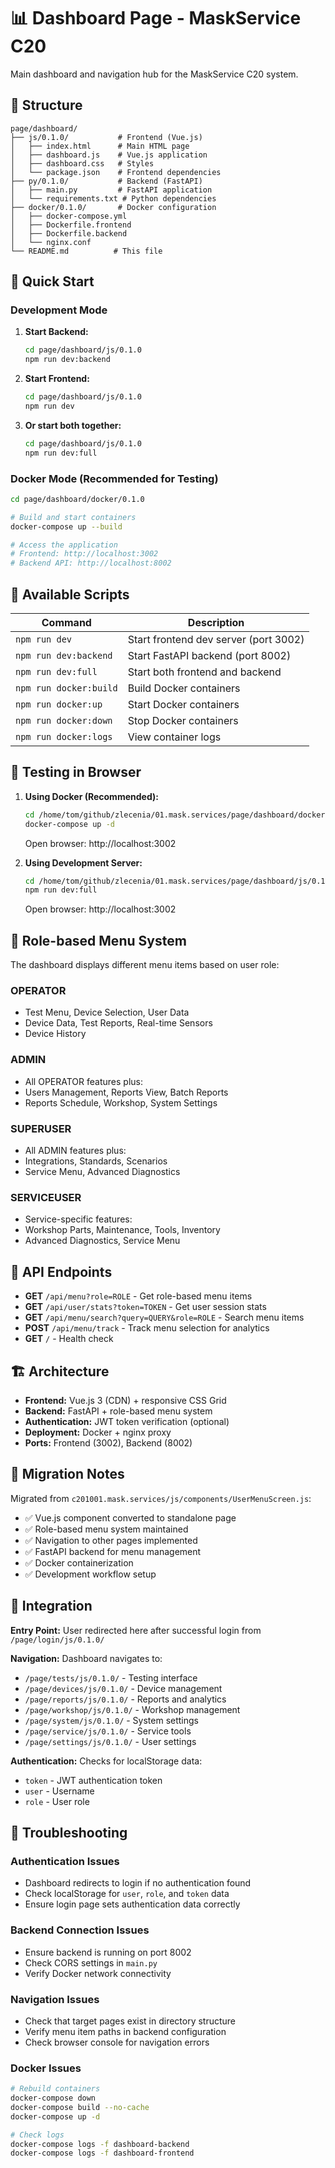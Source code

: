 # 📊 Dashboard Page - MaskService C20

Main dashboard and navigation hub for the MaskService C20 system.

## 📁 Structure

```
page/dashboard/
├── js/0.1.0/           # Frontend (Vue.js)
│   ├── index.html      # Main HTML page
│   ├── dashboard.js    # Vue.js application
│   ├── dashboard.css   # Styles
│   └── package.json    # Frontend dependencies
├── py/0.1.0/           # Backend (FastAPI)
│   ├── main.py         # FastAPI application
│   └── requirements.txt # Python dependencies
├── docker/0.1.0/       # Docker configuration
│   ├── docker-compose.yml
│   ├── Dockerfile.frontend
│   ├── Dockerfile.backend
│   └── nginx.conf
└── README.md          # This file
```

## 🚀 Quick Start

### Development Mode

1. **Start Backend:**
   ```bash
   cd page/dashboard/js/0.1.0
   npm run dev:backend
   ```

2. **Start Frontend:**
   ```bash
   cd page/dashboard/js/0.1.0
   npm run dev
   ```

3. **Or start both together:**
   ```bash
   cd page/dashboard/js/0.1.0
   npm run dev:full
   ```

### Docker Mode (Recommended for Testing)

```bash
cd page/dashboard/docker/0.1.0

# Build and start containers
docker-compose up --build

# Access the application
# Frontend: http://localhost:3002
# Backend API: http://localhost:8002
```

## 🔧 Available Scripts

| Command | Description |
|---------|-------------|
| `npm run dev` | Start frontend dev server (port 3002) |
| `npm run dev:backend` | Start FastAPI backend (port 8002) |
| `npm run dev:full` | Start both frontend and backend |
| `npm run docker:build` | Build Docker containers |
| `npm run docker:up` | Start Docker containers |
| `npm run docker:down` | Stop Docker containers |
| `npm run docker:logs` | View container logs |

## 🧪 Testing in Browser

1. **Using Docker (Recommended):**
   ```bash
   cd /home/tom/github/zlecenia/01.mask.services/page/dashboard/docker/0.1.0
   docker-compose up -d
   ```
   
   Open browser: http://localhost:3002

2. **Using Development Server:**
   ```bash
   cd /home/tom/github/zlecenia/01.mask.services/page/dashboard/js/0.1.0
   npm run dev:full
   ```
   
   Open browser: http://localhost:3002

## 👤 Role-based Menu System

The dashboard displays different menu items based on user role:

### OPERATOR
- Test Menu, Device Selection, User Data
- Device Data, Test Reports, Real-time Sensors
- Device History

### ADMIN
- All OPERATOR features plus:
- Users Management, Reports View, Batch Reports
- Reports Schedule, Workshop, System Settings

### SUPERUSER
- All ADMIN features plus:
- Integrations, Standards, Scenarios
- Service Menu, Advanced Diagnostics

### SERVICEUSER
- Service-specific features:
- Workshop Parts, Maintenance, Tools, Inventory
- Advanced Diagnostics, Service Menu

## 🔄 API Endpoints

- **GET** `/api/menu?role=ROLE` - Get role-based menu items
- **GET** `/api/user/stats?token=TOKEN` - Get user session stats  
- **GET** `/api/menu/search?query=QUERY&role=ROLE` - Search menu items
- **POST** `/api/menu/track` - Track menu selection for analytics
- **GET** `/` - Health check

## 🏗️ Architecture

- **Frontend:** Vue.js 3 (CDN) + responsive CSS Grid
- **Backend:** FastAPI + role-based menu system
- **Authentication:** JWT token verification (optional)
- **Deployment:** Docker + nginx proxy
- **Ports:** Frontend (3002), Backend (8002)

## 📝 Migration Notes

Migrated from `c201001.mask.services/js/components/UserMenuScreen.js`:

- ✅ Vue.js component converted to standalone page
- ✅ Role-based menu system maintained
- ✅ Navigation to other pages implemented
- ✅ FastAPI backend for menu management
- ✅ Docker containerization
- ✅ Development workflow setup

## 🔗 Integration

**Entry Point:** User redirected here after successful login from `/page/login/js/0.1.0/`

**Navigation:** Dashboard navigates to:
- `/page/tests/js/0.1.0/` - Testing interface
- `/page/devices/js/0.1.0/` - Device management
- `/page/reports/js/0.1.0/` - Reports and analytics
- `/page/workshop/js/0.1.0/` - Workshop management
- `/page/system/js/0.1.0/` - System settings
- `/page/service/js/0.1.0/` - Service tools
- `/page/settings/js/0.1.0/` - User settings

**Authentication:** Checks for localStorage data:
- `token` - JWT authentication token
- `user` - Username
- `role` - User role

## 🐛 Troubleshooting

### Authentication Issues
- Dashboard redirects to login if no authentication found
- Check localStorage for `user`, `role`, and `token` data
- Ensure login page sets authentication data correctly

### Backend Connection Issues
- Ensure backend is running on port 8002
- Check CORS settings in `main.py`
- Verify Docker network connectivity

### Navigation Issues
- Check that target pages exist in directory structure
- Verify menu item paths in backend configuration
- Check browser console for navigation errors

### Docker Issues
```bash
# Rebuild containers
docker-compose down
docker-compose build --no-cache
docker-compose up -d

# Check logs
docker-compose logs -f dashboard-backend
docker-compose logs -f dashboard-frontend
```
